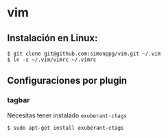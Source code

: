 # vim
## Instalación en Linux:

```shell
$ git clone git@github.com:simonppg/vim.git ~/.vim
$ ln -s ~/.vim/vimrc ~/.vimrc
```

## Configuraciones por plugin
### tagbar

Necesitas tener instalado `exuberant-ctags`

```shell
$ sudo apt-get install exuberant-ctags
```

